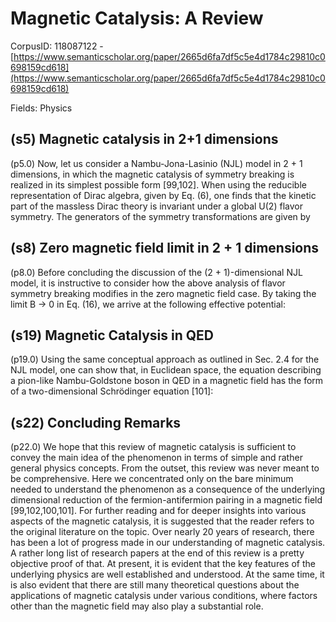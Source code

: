 # Magnetic Catalysis: A Review

CorpusID: 118087122 - [https://www.semanticscholar.org/paper/2665d6fa7df5c5e4d1784c29810c0698159cd618](https://www.semanticscholar.org/paper/2665d6fa7df5c5e4d1784c29810c0698159cd618)

Fields: Physics

## (s5) Magnetic catalysis in 2+1 dimensions
(p5.0) Now, let us consider a Nambu-Jona-Lasinio (NJL) model in 2 + 1 dimensions, in which the magnetic catalysis of symmetry breaking is realized in its simplest possible form [99,102]. When using the reducible representation of Dirac algebra, given by Eq. (6), one finds that the kinetic part of the massless Dirac theory is invariant under a global U(2) flavor symmetry. The generators of the symmetry transformations are given by
## (s8) Zero magnetic field limit in 2 + 1 dimensions
(p8.0) Before concluding the discussion of the (2 + 1)-dimensional NJL model, it is instructive to consider how the above analysis of flavor symmetry breaking modifies in the zero magnetic field case. By taking the limit B → 0 in Eq. (16), we arrive at the following effective potential:
## (s19) Magnetic Catalysis in QED
(p19.0) Using the same conceptual approach as outlined in Sec. 2.4 for the NJL model, one can show that, in Euclidean space, the equation describing a pion-like Nambu-Goldstone boson in QED in a magnetic field has the form of a two-dimensional Schrödinger equation [101]:
## (s22) Concluding Remarks
(p22.0) We hope that this review of magnetic catalysis is sufficient to convey the main idea of the phenomenon in terms of simple and rather general physics concepts. From the outset, this review was never meant to be comprehensive. Here we concentrated only on the bare minimum needed to understand the phenomenon as a consequence of the underlying dimensional reduction of the fermion-antifermion pairing in a magnetic field [99,102,100,101]. For further reading and for deeper insights into various aspects of the magnetic catalysis, it is suggested that the reader refers to the original literature on the topic. Over nearly 20 years of research, there has been a lot of progress made in our understanding of magnetic catalysis. A rather long list of research papers at the end of this review is a pretty objective proof of that. At present, it is evident that the key features of the underlying physics are well established and understood. At the same time, it is also evident that there are still many theoretical questions about the applications of magnetic catalysis under various conditions, where factors other than the magnetic field may also play a substantial role.
